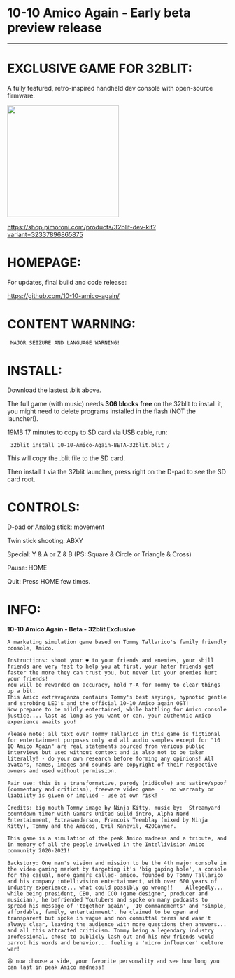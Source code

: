 # 10-10 Amico Again - Early beta preview release

---

# EXCLUSIVE GAME FOR 32BLIT: 
A fully featured, retro-inspired handheld dev console with open-source firmware.

[<img src="https://cdn.shopify.com/s/files/1/0174/1800/products/p1002000-edit-2_768x768.jpg?v=1636999472" width="255" />](https://shop.pimoroni.com/products/32blit-dev-kit?variant=32337896865875)

https://shop.pimoroni.com/products/32blit-dev-kit?variant=32337896865875


# HOMEPAGE: 
For updates, final build and code release:

https://github.com/10-10-amico-again/


# CONTENT WARNING:

     MAJOR SEIZURE AND LANGUAGE WARNING!


# INSTALL:

Download the lastest .blit above.

The full game (with music) needs **306 blocks free** on the 32blit to install it, you might need to delete programs installed in the flash (NOT the launcher!).



19MB 17 minutes to copy to SD card via USB cable, run:

     32blit install 10-10-Amico-Again-BETA-32blit.blit /


This will copy the .blit file to the SD card.

Then install it via the 32blit launcher, press right on the D-pad to see the SD card root.



# CONTROLS:

D-pad or Analog stick: movement

Twin stick shooting: ABXY

Special: Y & A or Z & B (PS: Square & Circle or Triangle & Cross)

Pause: HOME

Quit: Press HOME few times.



# INFO:

**10-10 Amico Again - Beta - 32blit Exclusive** 


    A marketing simulation game based on Tommy Tallarico's family friendly console, Amico. 

    Instructions: shoot your ❤️ to your friends and enemies, your shill friends are very fast to help you at first, your hater friends get faster the more they can trust you, but never let your enemies hurt your friends!    
    You will be rewarded on accuracy, hold Y-A for Tommy to clear things up a bit.
    This Amico extravaganza contains Tommy's best sayings, hypnotic gentle and strobing LED's and the official 10-10 Amico again OST!   
    Now prepare to be mildly entertained, while battling for Amico console justice.... last as long as you want or can, your authentic Amico experience awaits you! 

    Please note: all text over Tommy Tallarico in this game is fictional for entertainment purposes only and all audio samples except for "10 10 Amico Again" are real statements sourced from various public interviews but used without context and is also not to be taken literally! - do your own research before forming any opinions! All avatars, names, images and sounds are copyright of their respective owners and used without permission.  

    Fair use: this is a transformative, parody (ridicule) and satire/spoof (commentary and criticism), freeware video game  -  no warranty or liability is given or implied - use at own risk!        

    Credits: big mouth Tommy image by Ninja Kitty, music by:  Streamyard countdown timer with Gamers United Guild intro, Alpha Nerd Entertainment, Extrasanderson, Francois Tremblay (mixed by Ninja Kitty), Tommy and the Amicos, Evil Kanevil, 420Gaymer. 

    This game is a simulation of the peak Amico madness and a tribute, and in memory of all the people involved in the Intellivision Amico community 2020-2021!

    Backstory: One man's vision and mission to be the 4th major console in the video gaming market by targeting it's 'big gaping hole', a console for the casual, none gamers called- amico. founded by Tommy Tallarico and his company intellivision entertainment, with over 600 years of industry experience... what could possibly go wrong!!    Allegedly...  while being president, CEO, and CCO (game designer, producer and musician), he befriended Youtubers and spoke on many podcasts to spread his message of 'together again', '10 commandments' and 'simple, affordable, family, entertainment'. he claimed to be open and transparent but spoke in vague and non committal terms and wasn't always clear, leaving the audience with more questions then answers... and all this attracted criticism. Tommy being a legendary industry professional, chose to publicly lash out and his new friends would parrot his words and behavior... fueling a 'micro influencer' culture war!   

    😃 now choose a side, your favorite personality and see how long you can last in peak Amico madness!



